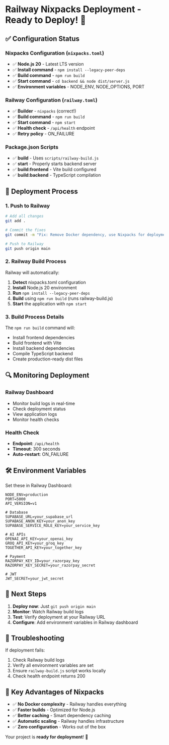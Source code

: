 # Railway Nixpacks Deployment - Ready to Deploy! 🚀

## ✅ Configuration Status

### Nixpacks Configuration (`nixpacks.toml`)
- ✅ **Node.js 20** - Latest LTS version
- ✅ **Install command** - `npm install --legacy-peer-deps`
- ✅ **Build command** - `npm run build`
- ✅ **Start command** - `cd backend && node dist/server.js`
- ✅ **Environment variables** - NODE_ENV, NODE_OPTIONS, PORT

### Railway Configuration (`railway.toml`)
- ✅ **Builder** - `nixpacks` (correct!)
- ✅ **Build command** - `npm run build`
- ✅ **Start command** - `npm start`
- ✅ **Health check** - `/api/health` endpoint
- ✅ **Retry policy** - ON_FAILURE

### Package.json Scripts
- ✅ **build** - Uses `scripts/railway-build.js`
- ✅ **start** - Properly starts backend server
- ✅ **build:frontend** - Vite build configured
- ✅ **build:backend** - TypeScript compilation

## 🚀 Deployment Process

### 1. Push to Railway
```bash
# Add all changes
git add .

# Commit the fixes
git commit -m "Fix: Remove Docker dependency, use Nixpacks for deployment"

# Push to Railway
git push origin main
```

### 2. Railway Build Process
Railway will automatically:
1. **Detect** nixpacks.toml configuration
2. **Install** Node.js 20 environment
3. **Run** `npm install --legacy-peer-deps`
4. **Build** using `npm run build` (runs railway-build.js)
5. **Start** the application with `npm start`

### 3. Build Process Details
The `npm run build` command will:
- Install frontend dependencies
- Build frontend with Vite
- Install backend dependencies
- Compile TypeScript backend
- Create production-ready dist files

## 🔍 Monitoring Deployment

### Railway Dashboard
- Monitor build logs in real-time
- Check deployment status
- View application logs
- Monitor health checks

### Health Check
- **Endpoint**: `/api/health`
- **Timeout**: 300 seconds
- **Auto-restart**: ON_FAILURE

## 🛠️ Environment Variables

Set these in Railway Dashboard:
```
NODE_ENV=production
PORT=5000
API_VERSION=v1

# Database
SUPABASE_URL=your_supabase_url
SUPABASE_ANON_KEY=your_anon_key
SUPABASE_SERVICE_ROLE_KEY=your_service_key

# AI APIs
OPENAI_API_KEY=your_openai_key
GROQ_API_KEY=your_groq_key
TOGETHER_API_KEY=your_together_key

# Payment
RAZORPAY_KEY_ID=your_razorpay_key
RAZORPAY_KEY_SECRET=your_razorpay_secret

# JWT
JWT_SECRET=your_jwt_secret
```

## 🎯 Next Steps

1. **Deploy now**: Just `git push origin main`
2. **Monitor**: Watch Railway build logs
3. **Test**: Verify deployment at your Railway URL
4. **Configure**: Add environment variables in Railway dashboard

## 🔧 Troubleshooting

If deployment fails:
1. Check Railway build logs
2. Verify all environment variables are set
3. Ensure `railway-build.js` script works locally
4. Check health endpoint returns 200

## 📝 Key Advantages of Nixpacks

- ✅ **No Docker complexity** - Railway handles everything
- ✅ **Faster builds** - Optimized for Node.js
- ✅ **Better caching** - Smart dependency caching
- ✅ **Automatic scaling** - Railway handles infrastructure
- ✅ **Zero configuration** - Works out of the box

Your project is **ready for deployment**! 🎉
